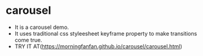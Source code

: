 # carousel
* It is a carousel demo.
* It uses traditional css styleesheet keyframe property to make transitions come true.
* TRY IT AT(https://morningfanfan.github.io/carousel/carousel.html)
